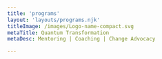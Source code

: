 ```yaml
---
title: 'programs'
layout: 'layouts/programs.njk'
titleImage: /images/Logo-name-compact.svg
metaTitle: Quantum Transformation
metaDesc: Mentoring | Coaching | Change Advocacy

---
```

